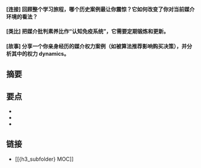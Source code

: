 #### [连接] 回顾整个学习旅程，哪个历史案例最让你震惊？它如何改变了你对当前媒介环境的看法？


#### [类比] 把媒介批判素养比作“认知免疫系统”，它需要定期锻炼和更新。


#### [故事] 分享一个你亲身经历的媒介权力案例（如被算法推荐影响购买决策），并分析其中的权力 dynamics。


## 摘要


## 要点

- 
- 
- 

## 链接

- [[{h3_subfolder} MOC]]
